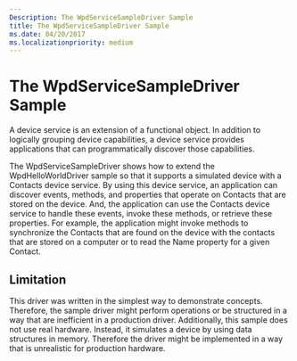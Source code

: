 ```yaml
---
Description: The WpdServiceSampleDriver Sample
title: The WpdServiceSampleDriver Sample
ms.date: 04/20/2017
ms.localizationpriority: medium
---
```


# The WpdServiceSampleDriver Sample


A device service is an extension of a functional object. In addition to logically grouping device capabilities, a device service provides applications that can programmatically discover those capabilities.

The WpdServiceSampleDriver shows how to extend the WpdHelloWorldDriver sample so that it supports a simulated device with a Contacts device service. By using this device service, an application can discover events, methods, and properties that operate on Contacts that are stored on the device. And, the application can use the Contacts device service to handle these events, invoke these methods, or retrieve these properties. For example, the application might invoke methods to synchronize the Contacts that are found on the device with the contacts that are stored on a computer or to read the Name property for a given Contact.

## <span id="Limitation"></span><span id="limitation"></span><span id="LIMITATION"></span>Limitation


This driver was written in the simplest way to demonstrate concepts. Therefore, the sample driver might perform operations or be structured in a way that are inefficient in a production driver. Additionally, this sample does not use real hardware. Instead, it simulates a device by using data structures in memory. Therefore the driver might be implemented in a way that is unrealistic for production hardware.

 

 




